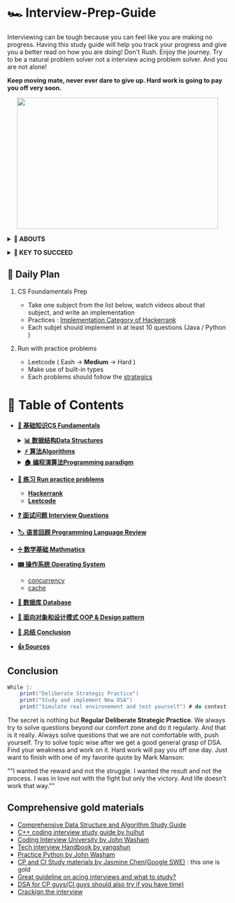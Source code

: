 # 🏎 Interview-Prep-Guide
Interviewing can be tough because you can feel like you are making no progress. Having this study guide will help you track your progress and give you a better read on how you are doing! Don't Rush. Enjoy the journey. Try to be a natural problem solver not a interview acing problem solver. And you are not alone!  

**Keep moving mate, never ever dare to give up. Hard work is going to pay you off very soon.**

<p align="center">
  <img width="460" height="300" src="https://media.giphy.com/media/KWQy384u0Rn9bCvwMa/giphy.gif">
</p>

<b><details><summary>👀 ABOUTS</summary></b>	

🕵 This repository is a summary of the basic knowledge of recruiting job seekers and beginners in the direction of SDE, including programming language, data structure, algorithm, programming paradigm, system, network and other domain knowledge 

Due to my limited level, the knowledge points in the warehouse are from my original, reading notes, books, blog posts, etc. Non-original has been marked with the source, if there is any omission, please issue an issue.
</details>

<b><details><summary>🔑 KEY TO SUCCEED</summary></b>	

## 🏁 Deliberate Strategic : Practice (KEY TO SUCCEED)
- **Retaining Computer Science Knowledge**
1. Review cs fundamentatals and summarize
2. Start doing coding interview questions while you're learning data structures and algorithms. 
3. Review and review 
 
- **Keep Practics**
1. Use Leetcode to practices different problems 
2. Take a break from programming problems for a half hour and go through your flashcards.

## 💻 Coding problem practices
- **Gathering requirements** : consider the constraint for the problem and its edge cases 
- **Problem recognition** : where the right data structures and algorithms fit in
- **Brain storm** : talking your way through the solution like you will in the interview including performance analysis 
- **Testing your solutions**

</details>


## 📅 Daily Plan 
1. CS Foundamentals Prep 
	- Take one subject from the list below, watch videos about that subject, and write an implementation 
	- Practices : [Implementation Category of Hackerrank](https://www.hackerrank.com/domains/algorithms?filters%5Bsubdomains%5D%5B%5D=implementation&badge_type=problem-solving)
	- Each subjet should implement in at least 10 questions (Java / Python )
	
2. Run with practice problems 
	- Leetcode ( Eash -> **Medium** -> Hard )
	- Make use of built-in types
	- Each problems should follow the [strategics](https://github.com/waiyulam/Interview-Prep-Guide/tree/master/Leetcode)

# 📄 Table of Contents 
- [**📖 基础知识CS Fundamentals**](https://github.com/waiyulam/Interview-Prep-Guide/tree/master/BasicsReview)
	<details>
	<summary><b><a href="https://github.com/waiyulam/Interview-Prep-Guide/tree/master/BasicsReview/datastructure">📊 数据结构Data Structures</a></b></summary>
	<br>

	- [数组 Arrays](https://github.com/waiyulam/Interview-Prep-Guide/tree/master/BasicsReview/datastructure#Arrays)
	- [链式结构 Linked List（TODO)](https://github.com/waiyulam/Interview-Prep-Guide/tree/master/BasicsReview/datastructure#Linked-Lists)
	- [栈和队列 Stacks & Queues &Double-ended Queue （TODO)](https://github.com/waiyulam/Interview-Prep-Guide/tree/master/BasicsReview/datastructure#Stacks-and-Queues)
	- [哈希表 Hash Tables（TODO)](https://github.com/waiyulam/Interview-Prep-Guide/tree/master/BasicsReview/datastructure#Hash-Table)
	- [树 Trees（TODO)](https://github.com/waiyulam/Interview-Prep-Guide/tree/master/BasicsReview/datastructure#Trees)
	- [字典/前缀树 Trie（TODO)](https://github.com/waiyulam/Interview-Prep-Guide/tree/master/BasicsReview/datastructure#Tries)
	- [堆/优先队列Heaps&Priority Queue（TODO)](https://github.com/waiyulam/Interview-Prep-Guide/tree/master/BasicsReview/datastructure#Heap&PriorityQueue&Binary-Heap)
	- [图 Graphs（TODO)](https://github.com/waiyulam/Interview-Prep-Guide/tree/master/BasicsReview/datastructure#Graphs)
	- [Others（TODO)](https://github.com/waiyulam/Interview-Prep-Guide/tree/master/BasicsReview/datastructure#Others-DS)

	</details>
	
	<details>
	<summary><b><a href="https://github.com/waiyulam/Interview-Prep-Guide/tree/master/BasicsReview/algorithms">⚡️ 算法Algorithms</a></b></summary>
	<br>

	- [介绍 Introduction to Algorithms](https://github.com/waiyulam/Interview-Prep-Guide/tree/master/BasicsReview/algorithms)
		- [时间空间复杂度 Time&Space Complexity](https://github.com/waiyulam/Interview-Prep-Guide/tree/master/BasicsReview/algorithms#Time-and-Space-Complexity)
		- [递归&迭代 Recursion](https://github.com/waiyulam/Interview-Prep-Guide/tree/master/BasicsReview/algorithms#Recursion-and-analysis-of-recurrence-relations)
		- [NP问题 NP problem (TODO)](https://github.com/waiyulam/Interview-Prep-Guide/tree/master/BasicsReview/algorithms#NP-program)
	- [搜索 Searching  (TODO)](https://github.com/waiyulam/Interview-Prep-Guide/tree/master/BasicsReview/algorithms/search)
	- [排序 Sorting   (TODO)](https://github.com/waiyulam/Interview-Prep-Guide/tree/master/BasicsReview/algorithms/sorting)
	- [图论 Graph Theory   (TODO)](https://github.com/waiyulam/Interview-Prep-Guide/tree/master/BasicsReview/algorithms/graphtheory)
	- [字符串处理 String Manipulation  (TODO)](https://github.com/waiyulam/Interview-Prep-Guide/tree/master/BasicsReview/algorithms/stringManipulation)
	- [二进制处理 Bit Manipulation   (TODO)](https://github.com/waiyulam/Interview-Prep-Guide/tree/master/BasicsReview/algorithms/bitManipulation)

	</details>
	
	<details>
	<summary><b><a href="https://github.com/waiyulam/Interview-Prep-Guide/tree/master/BasicsReview/paradigm">🏠 编程演算法Programming paradigm</a></b></summary>
	<br>

	- [分治法 Divide and Conquer]()
	- [贪婪演算法 Greedy Algorithms]()
	- [回溯法&分枝界限法 Backtracking & Branch and Bound]()
	- [动态规划 Big Guy: Dynamic Programming and memoization 😭（TODO)]()

	</details>
	
	
- [**🧯 练习 Run practice problems**]()
	* [**Hackerrank**]()
	* [**Leetcode**]()
	
- [**❓ 面试问题 Interview Questions**]()

- [**🏷 语言回顾 Programming Language Review**]()

- [**➗ 数学基础 Mathmatics**]()

- [**📟 操作系统 Operating System**]()
	+ [concurrency]()
	+ [cache]()
- [**💾 数据库 Database**]()

- [**📏 面向对象和设计模式 OOP & Design pattern**]()

- [**🍭 总结 Conclusion**](#Conclusion)

- [**👍 Sources**](#Comprehensive-gold-materials)

## Conclusion
```java 
While 1:
	print("Deliberate Strategic Practice")
	print("Study and implement New DSA")
	print("Simulate real environement and test yourself") # do contest, contest and contest
```
The secret is nothing but **Regular Deliberate Strategic Practice**. We always try to solve questions beyond our comfort zone and do it regularly. And that is it really. Always solve questions that we are not comfortable with, push yourself. Try to solve topic wise after we get a good general grasp of DSA. Find your weakness and work on it. Hard work will pay you off one day. Just want to finish with one of my favorite quote by Mark Manson:

""I wanted the reward and not the struggle. I wanted the result and not the process. I was in love not with the fight but only the victory. And life doesn't work that way.""

## Comprehensive gold materials
  -  [Comprehensive Data Structure and Algorithm Study Guide](https://leetcode.com/discuss/general-discussion/494279/comprehensive-data-structure-and-algorithm-study-guide)
  -  [C++ coding interview study guide by huihut](https://github.com/huihut/interview)
  -  [Coding Interview University by John Washam](https://github.com/jwasham/coding-interview-university)
  -  [Tech interview Handbook by yangshun](https://yangshun.github.io/tech-interview-handbook/algorithms/array)
  -  [Practice Python by John Washam](https://github.com/jwasham/practice-python)
  -  [CP and CI Study materials by Jasmine Chen(Google SWE)](https://github.com/lnishan/awesome-competitive-programming) : this one is gold
  -  [Great guideline on acing interviews and what to study?](https://medium.com/@nick.ciubotariu/ace-the-coding-interview-every-time-d169ce1fd3fc)
  -  [DSA for CP guys(CI guys should also try if you have time)](http://cp-algorithms.com/)
  -  [Crackign the interview](https://www.youtube.com/playlist?list=PLX6IKgS15Ue02WDPRCmYKuZicQHit9kFt)
